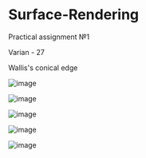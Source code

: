 # Surface-Rendering
Practical assignment №1

Varian - 27

Wallis's conical edge

![image](https://user-images.githubusercontent.com/69111575/198850910-d9a623cf-dea0-44f1-bc25-4f3a79698445.png)

![image](https://user-images.githubusercontent.com/69111575/198850970-b206ad3f-b58b-419e-88d3-e443b43e8631.png)

![image](https://user-images.githubusercontent.com/69111575/199676950-fec4e7b4-93ed-4858-84e6-fb5038002527.png)

![image](https://user-images.githubusercontent.com/69111575/199677038-40638776-fdeb-468a-9036-10257337ac2f.png)

![image](https://user-images.githubusercontent.com/69111575/199961092-7add0a35-e52f-4063-af63-833979b873dd.png)
